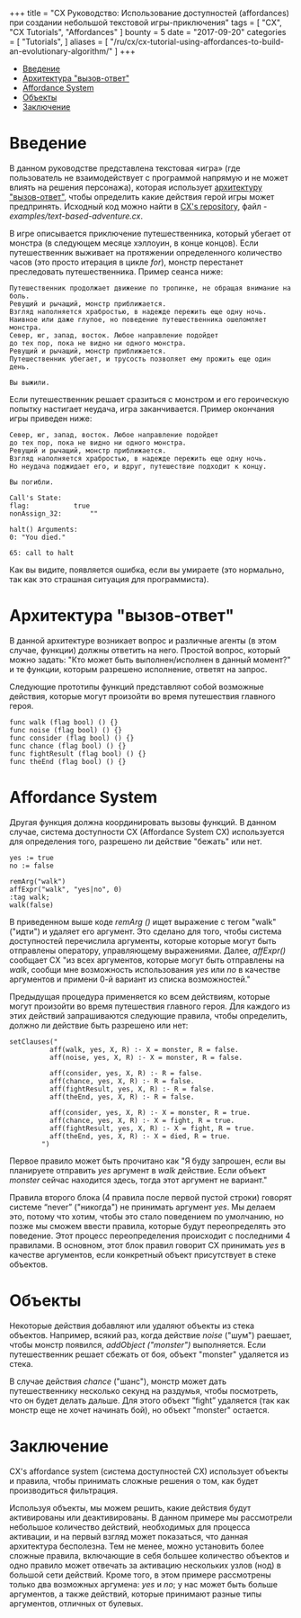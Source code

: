 +++
title = "CX Руководство: Использование доступностей (affordances) при создании небольшой текстовой игры-приключения"
tags = [
    "CX",
    "CX Tutorials",
    "Affordances"
]
bounty = 5
date = "2017-09-20"
categories = [
    "Tutorials",
]
aliases = [
	"/ru/cx/cx-tutorial-using-affordances-to-build-an-evolutionary-algorithm/"
]
+++

<!-- MarkdownTOC autolink="true" bracket="round" depth="2" -->

- [Введение](#introduction)
- [Архитектура "вызов-ответ"](#challenge-response-architecture)
- [Affordance System](#affordance-system)
- [Объекты](#objects)
- [Заключение](#conclusion)

<!-- /MarkdownTOC -->

# Введение

В данном руководстве представлена текстовая «игра» (где пользователь не взаимодействует
с программой напрямую и не может влиять на решения персонажа), которая использует
[архитектуру "вызов-ответ"](#challenge-response-architecture), чтобы
определить какие действия герой игры может
предпринять. Исходный код можно найти в
[CX's repository](https://github.com/skycoin/cx), файл - *examples/text-based-adventure.cx*.

В игре описывается приключение путешественника, который убегает от
монстра (в следующем месяце хэллоуин, в конце концов). Если путешественник
выживает на протяжении определенного количество часов (это просто
итерация в цикле *for*), монстр перестанет преследовать путешественника.
Пример сеанса ниже:


```
Путешественник продолжает движение по тропинке, не обращая внимание на боль.
Ревущий и рычащий, монстр приближается.
Взгляд наполняется храбростью, в надежде пережить еще одну ночь.
Наивное или даже глупое, но поведение путешественника ошеломляет монстра.
Север, юг, запад, восток. Любое направление подойдет
до тех пор, пока не видно ни одного монстра.
Ревущий и рычащий, монстр приближается.
Путешественник убегает, и трусость позволяет ему прожить еще один день.

Вы выжили.
```

Если путешественник решает сразиться с монстром и его героическую попытку настигает
неудача, игра заканчивается. Пример окончания игры приведен ниже:

```
Север, юг, запад, восток. Любое направление подойдет
до тех пор, пока не видно ни одного монстра.
Ревущий и рычащий, монстр приближается.
Взгляд наполняется храбростью, в надежде пережить еще одну ночь.
Но неудача поджидает его, и вдруг, путешествие подходит к концу.

Вы погибли.

Call's State:
flag:			true
nonAssign_32:		""

halt() Arguments:
0: "You died."

65: call to halt
```

Как вы видите, появляется ошибка, если вы умираете
(это нормально, так как это страшная ситуация для программиста).

# Архитектура "вызов-ответ"

В данной архитектуре возникает вопрос и различные агенты (в
этом случае, функции) должны ответить на него. Простой вопрос,
который можно задать: "Кто может быть выполнен/исполнен в данный момент?" и те
функции, которым разрешено исполнение, ответят на запрос.

Следующие прототипы функций представляют собой возможные действия, которые
могут произойти во время путешествия главного героя.

```
func walk (flag bool) () {}
func noise (flag bool) () {}
func consider (flag bool) () {}
func chance (flag bool) () {}
func fightResult (flag bool) () {}
func theEnd (flag bool) () {}
```

# Affordance System

Другая функция должна координировать вызовы функций. В данном случае,
система доступности CX (Affordance System CX) используется для определения того,
разрешено ли действие "бежать" или нет.

```
yes := true
no := false

remArg("walk")
affExpr("walk", "yes|no", 0)
:tag walk;
walk(false)
```

В приведенном выше коде *remArg ()* ищет выражение с тегом "walk" ("идти")
и удаляет его аргумент. Это сделано для того, чтобы система доступностей
перечислила аргументы, которые которые могут быть отправлены оператору,
управляющему выражениями. Далее, *affExpr()* сообщает CX "из всех аргументов,
которые могут быть отправлены на *walk*, сообщи мне возможность использования *yes* или *no*
в качестве аргументов и примени 0-й вариант из списка возможностей."

Предыдущая процедура применяется ко всем действиям, которые могут произойти
во время путешествия главного героя. Для каждого из этих действий
запрашиваются следующие правила, чтобы определить, должно ли действие быть
разрешено или нет:

```
setClauses("
          aff(walk, yes, X, R) :- X = monster, R = false.
          aff(noise, yes, X, R) :- X = monster, R = false.

          aff(consider, yes, X, R) :- R = false.
          aff(chance, yes, X, R) :- R = false.
          aff(fightResult, yes, X, R) :- R = false.
          aff(theEnd, yes, X, R) :- R = false.

          aff(consider, yes, X, R) :- X = monster, R = true.
          aff(chance, yes, X, R) :- X = fight, R = true.
          aff(fightResult, yes, X, R) :- X = fight, R = true.
          aff(theEnd, yes, X, R) :- X = died, R = true.
        ")
```

Первое правило может быть прочитано как "Я буду запрошен, если вы планируете отправить
*yes* аргумент в *walk* действие. Если объект *monster* сейчас находится здесь, тогда
этот аргумент не вариант."

Правила второго блока (4 правила после первой пустой строки)
говорят системе “never” ("никогда") не принимать аргумент *yes*. Мы делаем это, потому что
хотим, чтобы это стало поведением по умолчанию, но
позже мы сможем ввести правила, которые будут переопределять это поведение.
Этот процесс переопределения происходит с последними 4 правилами.
В основном, этот блок правил говорит CX принимать *yes*
в качестве аргументов, если конкретный объект
присутствует в стеке объектов.

# Объекты

Некоторые действия добавляют или удаляют объекты из стека объектов.
Например, всякий раз, когда действие *noise* ("шум") раешает,
чтобы монстр появился, *addObject ("monster")* выполняется.
Если путешественник решает
сбежать от боя, объект "monster" удаляется из стека.

В случае действия *chance* ("шанс"), монстр может дать
путешественнику несколько секунд на раздумья, чтобы посмотреть, что он будет делать дальше.
Для этого объект “fight” удаляется (так как монстр еще не хочет начинать бой), но объект "monster" остается.

# Заключение

CX's affordance system (система доступностей CX) использует объекты и правила,
чтобы принимать сложные решения о том, как будет производиться фильтрация.

Используя объекты, мы можем решить, какие действия будут активированы или
деактивированы. В данном примере мы рассмотрели небольшое количество действий,
необходимых для процесса активации, и на первый взгляд может показаться,
что данная архитектура бесполезна. Тем не менее,
можно установить более сложные правила, включающие в себя большее количество объектов
и одно правило может отвечать за активацию нескольких узлов (нод) в большой сети действий.
Кроме того, в этом примере рассмотрены только два возможных аргумена:
*yes* и *no*; у нас может быть больше аргументов, а также действий,
которые принимают разные типы аргументов, отличных от булевых.
